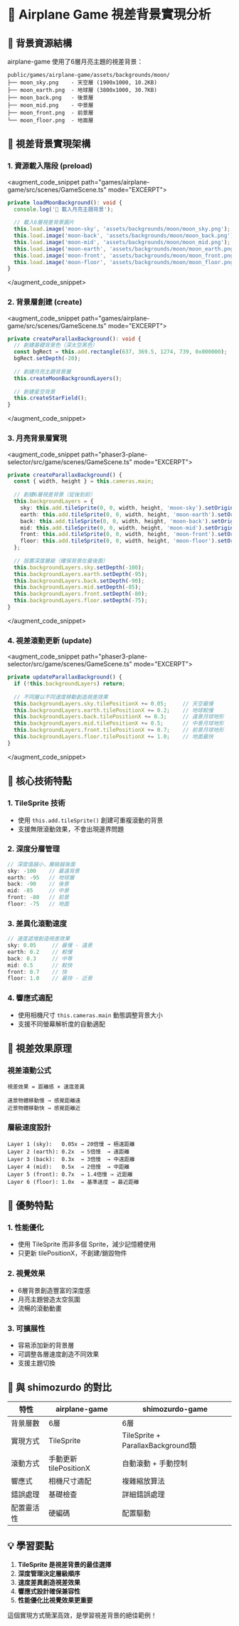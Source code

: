 # 🚀 Airplane Game 視差背景實現分析

## 📁 背景資源結構

airplane-game 使用了6層月亮主題的視差背景：

```
public/games/airplane-game/assets/backgrounds/moon/
├── moon_sky.png    - 天空層 (1900x1000, 10.2KB)
├── moon_earth.png  - 地球層 (3800x1000, 30.7KB) 
├── moon_back.png   - 後景層
├── moon_mid.png    - 中景層
├── moon_front.png  - 前景層
└── moon_floor.png  - 地面層
```

## 🎨 視差背景實現架構

### 1. 資源載入階段 (preload)

<augment_code_snippet path="games/airplane-game/src/scenes/GameScene.ts" mode="EXCERPT">
````typescript
private loadMoonBackground(): void {
  console.log('🌙 載入月亮主題背景');
  
  // 載入6層視差背景圖片
  this.load.image('moon-sky', 'assets/backgrounds/moon/moon_sky.png');
  this.load.image('moon-back', 'assets/backgrounds/moon/moon_back.png');
  this.load.image('moon-mid', 'assets/backgrounds/moon/moon_mid.png');
  this.load.image('moon-earth', 'assets/backgrounds/moon/moon_earth.png');
  this.load.image('moon-front', 'assets/backgrounds/moon/moon_front.png');
  this.load.image('moon-floor', 'assets/backgrounds/moon/moon_floor.png');
}
````
</augment_code_snippet>

### 2. 背景層創建 (create)

<augment_code_snippet path="games/airplane-game/src/scenes/GameScene.ts" mode="EXCERPT">
````typescript
private createParallaxBackground(): void {
  // 創建基礎背景色（深太空黑色）
  const bgRect = this.add.rectangle(637, 369.5, 1274, 739, 0x000000);
  bgRect.setDepth(-20);
  
  // 創建月亮主題背景層
  this.createMoonBackgroundLayers();
  
  // 創建星空背景
  this.createStarField();
}
````
</augment_code_snippet>

### 3. 月亮背景層實現

<augment_code_snippet path="phaser3-plane-selector/src/game/scenes/GameScene.ts" mode="EXCERPT">
````typescript
private createParallaxBackground() {
  const { width, height } = this.cameras.main;
  
  // 創建6層視差背景（從後到前）
  this.backgroundLayers = {
    sky: this.add.tileSprite(0, 0, width, height, 'moon-sky').setOrigin(0, 0),
    earth: this.add.tileSprite(0, 0, width, height, 'moon-earth').setOrigin(0, 0),
    back: this.add.tileSprite(0, 0, width, height, 'moon-back').setOrigin(0, 0),
    mid: this.add.tileSprite(0, 0, width, height, 'moon-mid').setOrigin(0, 0),
    front: this.add.tileSprite(0, 0, width, height, 'moon-front').setOrigin(0, 0),
    floor: this.add.tileSprite(0, 0, width, height, 'moon-floor').setOrigin(0, 0)
  };
  
  // 設置深度層級（確保背景在最後面）
  this.backgroundLayers.sky.setDepth(-100);
  this.backgroundLayers.earth.setDepth(-95);
  this.backgroundLayers.back.setDepth(-90);
  this.backgroundLayers.mid.setDepth(-85);
  this.backgroundLayers.front.setDepth(-80);
  this.backgroundLayers.floor.setDepth(-75);
}
````
</augment_code_snippet>

### 4. 視差滾動更新 (update)

<augment_code_snippet path="phaser3-plane-selector/src/game/scenes/GameScene.ts" mode="EXCERPT">
````typescript
private updateParallaxBackground() {
  if (!this.backgroundLayers) return;
  
  // 不同層以不同速度移動創造視差效果
  this.backgroundLayers.sky.tilePositionX += 0.05;     // 天空最慢
  this.backgroundLayers.earth.tilePositionX += 0.2;    // 地球較慢
  this.backgroundLayers.back.tilePositionX += 0.3;     // 遠景月球地形
  this.backgroundLayers.mid.tilePositionX += 0.5;      // 中景月球地形
  this.backgroundLayers.front.tilePositionX += 0.7;    // 前景月球地形
  this.backgroundLayers.floor.tilePositionX += 1.0;    // 地面最快
}
````
</augment_code_snippet>

## 🔧 核心技術特點

### 1. **TileSprite 技術**
- 使用 `this.add.tileSprite()` 創建可重複滾動的背景
- 支援無限滾動效果，不會出現邊界問題

### 2. **深度分層管理**
```typescript
// 深度值越小，層級越後面
sky: -100    // 最遠背景
earth: -95   // 地球層
back: -90    // 後景
mid: -85     // 中景
front: -80   // 前景
floor: -75   // 地面
```

### 3. **差異化滾動速度**
```typescript
// 速度遞增創造視差效果
sky: 0.05     // 最慢 - 遠景
earth: 0.2    // 較慢
back: 0.3     // 中等
mid: 0.5      // 較快
front: 0.7    // 快
floor: 1.0    // 最快 - 近景
```

### 4. **響應式適配**
- 使用相機尺寸 `this.cameras.main` 動態調整背景大小
- 支援不同螢幕解析度的自動適配

## 🎯 視差效果原理

### 視差滾動公式
```
視差效果 = 距離感 × 速度差異

遠景物體移動慢 → 感覺距離遠
近景物體移動快 → 感覺距離近
```

### 層級速度設計
```
Layer 1 (sky):   0.05x → 20倍慢 → 極遠距離
Layer 2 (earth): 0.2x  → 5倍慢  → 遠距離  
Layer 3 (back):  0.3x  → 3倍慢  → 中遠距離
Layer 4 (mid):   0.5x  → 2倍慢  → 中距離
Layer 5 (front): 0.7x  → 1.4倍慢 → 近距離
Layer 6 (floor): 1.0x  → 基準速度 → 最近距離
```

## 🌟 優勢特點

### 1. **性能優化**
- 使用 TileSprite 而非多個 Sprite，減少記憶體使用
- 只更新 tilePositionX，不創建/銷毀物件

### 2. **視覺效果**
- 6層背景創造豐富的深度感
- 月亮主題營造太空氛圍
- 流暢的滾動動畫

### 3. **可擴展性**
- 容易添加新的背景層
- 可調整各層速度創造不同效果
- 支援主題切換

## 🔄 與 shimozurdo 的對比

| 特性 | airplane-game | shimozurdo-game |
|------|---------------|-----------------|
| 背景層數 | 6層 | 6層 |
| 實現方式 | TileSprite | TileSprite + ParallaxBackground類 |
| 滾動方式 | 手動更新 tilePositionX | 自動滾動 + 手動控制 |
| 響應式 | 相機尺寸適配 | 複雜縮放算法 |
| 錯誤處理 | 基礎檢查 | 詳細錯誤處理 |
| 配置靈活性 | 硬編碼 | 配置驅動 |

## 💡 學習要點

1. **TileSprite 是視差背景的最佳選擇**
2. **深度管理決定層級順序**
3. **速度差異創造視差效果**
4. **響應式設計確保兼容性**
5. **性能優化比視覺效果更重要**

這個實現方式簡潔高效，是學習視差背景的絕佳範例！
